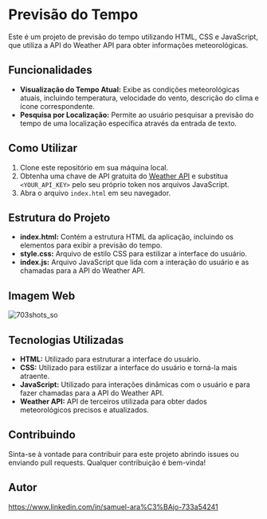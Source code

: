 # Previsão do Tempo

Este é um projeto de previsão do tempo utilizando HTML, CSS e JavaScript, que utiliza a API do Weather API para obter informações meteorológicas.

## Funcionalidades

- **Visualização do Tempo Atual:** Exibe as condições meteorológicas atuais, incluindo temperatura, velocidade do vento, descrição do clima e ícone correspondente.
- **Pesquisa por Localização:** Permite ao usuário pesquisar a previsão do tempo de uma localização específica através da entrada de texto.

## Como Utilizar

1. Clone este repositório em sua máquina local.
2. Obtenha uma chave de API gratuita do [Weather API](https://www.weatherapi.com/) e substitua `<YOUR_API_KEY>` pelo seu próprio token nos arquivos JavaScript.
3. Abra o arquivo `index.html` em seu navegador.

## Estrutura do Projeto

- **index.html:** Contém a estrutura HTML da aplicação, incluindo os elementos para exibir a previsão do tempo.
- **style.css:** Arquivo de estilo CSS para estilizar a interface do usuário.
- **index.js:** Arquivo JavaScript que lida com a interação do usuário e as chamadas para a API do Weather API.

## Imagem Web
![703shots_so](https://github.com/lopppes/PREVISAO-DO-TEMPO/assets/109006648/c6b7fc3b-b3a1-43ff-9dca-b0cfe87eaabe)


## Tecnologias Utilizadas

- **HTML:** Utilizado para estruturar a interface do usuário.
- **CSS:** Utilizado para estilizar a interface do usuário e torná-la mais atraente.
- **JavaScript:** Utilizado para interações dinâmicas com o usuário e para fazer chamadas para a API do Weather API.
- **Weather API:** API de terceiros utilizada para obter dados meteorológicos precisos e atualizados.

## Contribuindo

Sinta-se à vontade para contribuir para este projeto abrindo issues ou enviando pull requests. Qualquer contribuição é bem-vinda!

## Autor

https://www.linkedin.com/in/samuel-ara%C3%BAjo-733a54241
